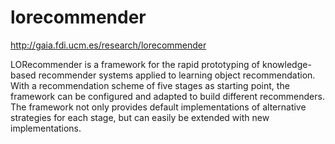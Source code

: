 lorecommender
=============

http://gaia.fdi.ucm.es/research/lorecommender

LORecommender is a framework for the rapid prototyping of knowledge-based recommender systems applied to learning object 
recommendation. With a recommendation scheme of five stages as starting point, the framework can be configured and adapted to build different recommenders. The framework not only provides default implementations of alternative strategies for each stage, but can easily be extended with new implementations.
